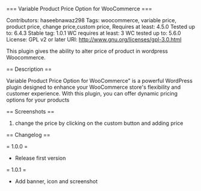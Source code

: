 === Variable Product Price Option for WooCommerce ===

Contributors: haseebnawaz298
Tags: woocommerce, variable price, product price, change price,custom price,
Requires at least: 4.5.0
Tested up to: 6.4.3
Stable tag: 1.0.1
WC requires at least: 3
WC tested up to: 5.6.0
License: GPL v2 or later
URI: http://www.gnu.org/licenses/gpl-3.0.html

This plugin gives the ability to alter price of product in wordpress Woocommerce.


== Description ==

Variable Product Price Option for WooCommerce" is a powerful WordPress plugin designed to enhance your WooCommerce store's flexibility and customer experience. With this plugin, you can offer dynamic pricing options for your products

== Screenshots ==
1. change the price by clicking on the custom button and adding price

== Changelog ==

= 1.0.0 =
* Release first version

= 1.0.1 =
* Add banner, icon and screenshot
